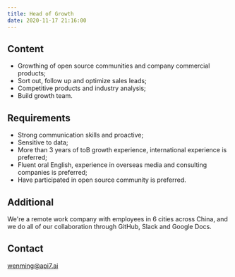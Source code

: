 ```yaml
---
title: Head of Growth
date: 2020-11-17 21:16:00
---
```


## Content

- Growthing of open source communities and company commercial products;
- Sort out, follow up and optimize sales leads;
- Competitive products and industry analysis;
- Build growth team.

## Requirements

- Strong communication skills and proactive;
- Sensitive to data;
- More than 3 years of toB growth experience, international experience is preferred;
- Fluent oral English, experience in overseas media and consulting companies is preferred;
- Have participated in open source community is preferred.

## Additional
We're a remote work company with employees in 6 cities across China, and we do all of our collaboration through GitHub, Slack and Google Docs.

## Contact

[wenming@api7.ai](mailto:wenming@api7.ai)
